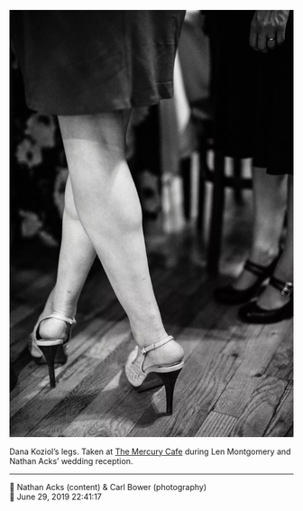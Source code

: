 ![Dana Koziol’s legs](assets/2f4965a13140c0604ce804535f196b1f.webp)

Dana Koziol’s legs. Taken at [The Mercury Cafe](http://mercurycafe.com/) during Len Montgomery and Nathan Acks’ wedding reception.

- - - -

<span aria-hidden="true">👥</span> Nathan Acks (content) & Carl Bower (photography)  
<span aria-hidden="true">📅</span> June 29, 2019 22:41:17
